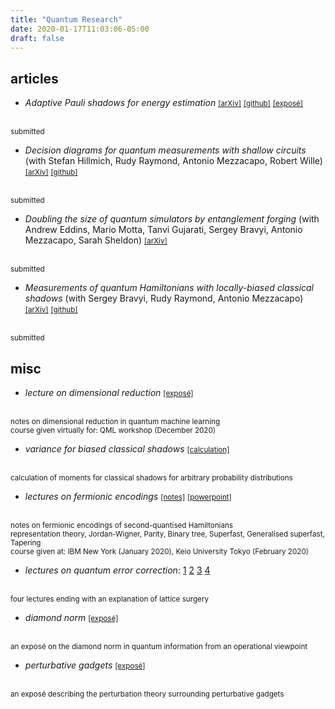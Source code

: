 ```yaml
---
title: "Quantum Research"
date: 2020-01-17T11:03:06-05:00
draft: false
---
```


## articles

* *Adaptive Pauli shadows for energy estimation*
<a href="https://arxiv.org/abs/2105.12207"><small>[arXiv]</small></a>
<a href="https://github.com/charleshadfield/adaptiveshadows"><small>[github]</small></a>
<a href="/pdf/quantum/aps.pdf"><small>[exposé]</small></a>
</br>
<small>submitted</small>

* *Decision diagrams for quantum measurements with shallow circuits* (with Stefan Hillmich, Rudy Raymond, Antonio Mezzacapo, Robert Wille)
<a href="https://arxiv.org/abs/2105.06932"><small>[arXiv]</small></a>
<a href="https://github.com/hillmich/dd-pauli-sampling"><small>[github]</small></a>
</br>
<small>submitted</small>

* *Doubling the size of quantum simulators by entanglement forging* (with Andrew Eddins, Mario Motta, Tanvi Gujarati, Sergey Bravyi, Antonio Mezzacapo, Sarah Sheldon)
<a href="https://arxiv.org/abs/2104.10220"><small>[arXiv]</small></a>
</br>
<small>submitted</small>

* *Measurements of quantum Hamiltonians with locally-biased classical shadows* (with Sergey Bravyi, Rudy Raymond, Antonio Mezzacapo)
<a href="https://arxiv.org/abs/2006.15788"><small>[arXiv]</small></a>
<a href="https://github.com/charleshadfield/variances"><small>[github]</small></a>
</br>
<small>submitted</small>

## misc

* *lecture on dimensional reduction*
<a href="/pdf/quantum/sfa.pdf"><small>[exposé]</small></a>
</br>
<small>notes on dimensional reduction in quantum machine learning</small>
</br>
<small>course given virtually for: QML workshop (December 2020)</small>

* *variance for biased classical shadows*
<a href="/pdf/quantum/bcs.pdf"><small>[calculation]</small></a>
</br>
<small>calculation of moments for classical shadows for arbitrary probability distributions</small>


* *lectures on fermionic encodings*
<a href="/pdf/quantum/fermi-encode.pdf"><small>[notes]</small></a>
<a href="/pptx/fermi-encode-v2.pptx"><small>[powerpoint]</small></a>
</br>
<small>notes on fermionic encodings of second-quantised Hamiltonians</small>
</br>
<small>representation theory, Jordan-Wigner, Parity, Binary tree, Superfast, Generalised superfast, Tapering</small>
</br>
<small>course given at: IBM New York (January 2020), Keio University Tokyo (February 2020)</small>


* *lectures on quantum error correction:*
[1](/pdf/quantum/qec_lecture_1.pdf)
[2](/pdf/quantum/qec_lecture_2.pdf)
[3](/pdf/quantum/qec_lecture_3.pdf)
[4](/pdf/quantum/qec_lecture_4.pdf)
</br>
<small>four lectures ending with an explanation of lattice surgery</small>

* *diamond norm*
<a href="/pdf/quantum/diamond_norm.pdf"><small>[exposé]</small></a>
</br>
<small>an exposé on the diamond norm in quantum information from an operational viewpoint</small>

* *perturbative gadgets*
<a href="/pdf/quantum/rigetti_interview.pdf"><small>[exposé]</small></a>
</br>
<small>an exposé describing the perturbation theory surrounding perturbative gadgets</small>
